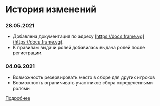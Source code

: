 # История изменений
### 28.05.2021
- Добавлена документация по адресу [https://docs.frame.vg](https://docs.frame.vg).
- К правилам выдачи ролей добавилась выдача ролей после регистрации.

### 04.06.2021
- Возможность резервировать место в сборе для других игроков
- Возможность ограничивать участников сбора определенными ролями

[Подробнее](./reserve.md)